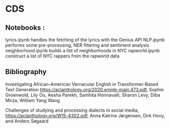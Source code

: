 # CDS


## Notebooks :
lyrics.ipynb handles the fetching of the lyrics with the Genius API
NLP.ipynb performs some pre-processing, NER filtering and sentiment analysis
neighborhood.ipynb builds a list of neighborhoods in NYC
rapworld.ipynb construct a list of NYC rappers from the rapworld data


## Bibliography
Investigating African-American Vernacular English in Transformer-Based Text Generation https://aclanthology.org/2020.emnlp-main.473.pdf, Sophie Groenwold, Lily Ou, Aesha Parekh, Samhita Honnavalli, Sharon Levy, Diba Mirza, William Yang Wang

Challenges of studying and processing dialects in social media, https://aclanthology.org/W15-4302.pdf, Anna Katrine Jørgensen, Dirk Hovy, and Anders Søgaard


